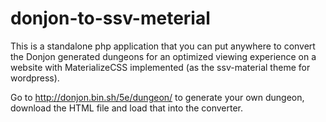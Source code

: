 # donjon-to-ssv-meterial
This is a standalone php application that you can put anywhere to convert the Donjon generated dungeons for an optimized viewing experience on a website with MaterializeCSS implemented (as the ssv-material theme for wordpress).

Go to http://donjon.bin.sh/5e/dungeon/ to generate your own dungeon, download the HTML file and load that into the converter.
